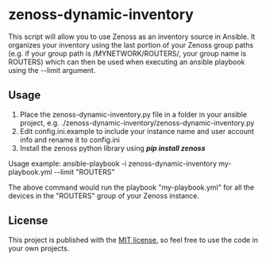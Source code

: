 # zenoss-dynamic-inventory

This script will allow you to use Zenoss as an inventory source in Ansible. It organizes your inventory using the last 
portion of your Zenoss group paths (e.g. if your group path is /MYNETWORK/ROUTERS/, your group name is ROUTERS) 
which can then be used when executing an ansible playbook using the --limit argument.


## Usage
1. Place the zenoss-dynamic-inventory.py file in a folder in your ansible project, e.g. ./zenoss-dynamic-inventory/zenoss-dynamic-inventory.py
2. Edit config.ini.example to include your instance name and user account info and rename it to config.ini
3. Install the zenoss python library using ***pip install zenoss***

Usage example: ansible-playbook -i zenoss-dynamic-inventory my-playbook.yml --limit "ROUTERS"

The above command would run the playbook "my-playbook.yml" for all the devices in the "ROUTERS" group of your Zenoss 
instance.


    
    
## License
This project is published with the <a href="https://opensource.org/licenses/MIT" target="_blank">MIT license</a>, so feel free to use the code in your own projects.